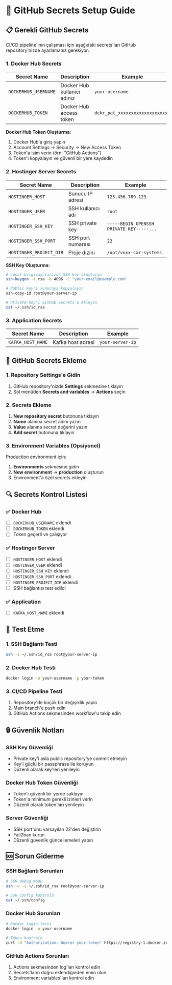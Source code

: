 # 🔐 GitHub Secrets Setup Guide

## 📋 Gerekli GitHub Secrets

CI/CD pipeline'ının çalışması için aşağıdaki secrets'ları GitHub repository'nizde ayarlamanız gerekiyor:

### **1. Docker Hub Secrets**

| Secret Name | Description | Example |
|-------------|-------------|---------|
| `DOCKERHUB_USERNAME` | Docker Hub kullanıcı adınız | `your-username` |
| `DOCKERHUB_TOKEN` | Docker Hub access token | `dckr_pat_xxxxxxxxxxxxxxxxxxxx` |

**Docker Hub Token Oluşturma:**
1. Docker Hub'a giriş yapın
2. Account Settings → Security → New Access Token
3. Token'a isim verin (örn: "GitHub Actions")
4. Token'ı kopyalayın ve güvenli bir yere kaydedin

### **2. Hostinger Server Secrets**

| Secret Name | Description | Example |
|-------------|-------------|---------|
| `HOSTINGER_HOST` | Sunucu IP adresi | `123.456.789.123` |
| `HOSTINGER_USER` | SSH kullanıcı adı | `root` |
| `HOSTINGER_SSH_KEY` | SSH private key | `-----BEGIN OPENSSH PRIVATE KEY-----...` |
| `HOSTINGER_SSH_PORT` | SSH port numarası | `22` |
| `HOSTINGER_PROJECT_DIR` | Proje dizini | `/opt/voxx-car-systems` |

**SSH Key Oluşturma:**
```bash
# Local bilgisayarınızda SSH key oluşturun
ssh-keygen -t rsa -b 4096 -C "your-email@example.com"

# Public key'i sunucuya kopyalayın
ssh-copy-id root@your-server-ip

# Private key'i GitHub Secrets'a ekleyin
cat ~/.ssh/id_rsa
```

### **3. Application Secrets**

| Secret Name | Description | Example |
|-------------|-------------|---------|
| `KAFKA_HOST_NAME` | Kafka host adresi | `your-server-ip` |

## 🔧 GitHub Secrets Ekleme

### **1. Repository Settings'e Gidin**
1. GitHub repository'nizde **Settings** sekmesine tıklayın
2. Sol menüden **Secrets and variables** → **Actions** seçin

### **2. Secrets Ekleme**
1. **New repository secret** butonuna tıklayın
2. **Name** alanına secret adını yazın
3. **Value** alanına secret değerini yazın
4. **Add secret** butonuna tıklayın

### **3. Environment Variables (Opsiyonel)**
Production environment için:
1. **Environments** sekmesine gidin
2. **New environment** → **production** oluşturun
3. Environment'a özel secrets ekleyin

## 🔍 Secrets Kontrol Listesi

### ✅ Docker Hub
- [ ] `DOCKERHUB_USERNAME` eklendi
- [ ] `DOCKERHUB_TOKEN` eklendi
- [ ] Token geçerli ve çalışıyor

### ✅ Hostinger Server
- [ ] `HOSTINGER_HOST` eklendi
- [ ] `HOSTINGER_USER` eklendi
- [ ] `HOSTINGER_SSH_KEY` eklendi
- [ ] `HOSTINGER_SSH_PORT` eklendi
- [ ] `HOSTINGER_PROJECT_DIR` eklendi
- [ ] SSH bağlantısı test edildi

### ✅ Application
- [ ] `KAFKA_HOST_NAME` eklendi

## 🧪 Test Etme

### **1. SSH Bağlantı Testi**
```bash
ssh -i ~/.ssh/id_rsa root@your-server-ip
```

### **2. Docker Hub Testi**
```bash
docker login -u your-username -p your-token
```

### **3. CI/CD Pipeline Testi**
1. Repository'de küçük bir değişiklik yapın
2. Main branch'e push edin
3. GitHub Actions sekmesinden workflow'u takip edin

## 🔒 Güvenlik Notları

### **SSH Key Güvenliği**
- Private key'i asla public repository'ye commit etmeyin
- Key'i güçlü bir passphrase ile koruyun
- Düzenli olarak key'leri yenileyin

### **Docker Hub Token Güvenliği**
- Token'ı güvenli bir yerde saklayın
- Token'a minimum gerekli izinleri verin
- Düzenli olarak token'ları yenileyin

### **Server Güvenliği**
- SSH port'unu varsayılan 22'den değiştirin
- Fail2ban kurun
- Düzenli güvenlik güncellemeleri yapın

## 🆘 Sorun Giderme

### **SSH Bağlantı Sorunları**
```bash
# SSH debug modu
ssh -v -i ~/.ssh/id_rsa root@your-server-ip

# SSH config kontrolü
cat ~/.ssh/config
```

### **Docker Hub Sorunları**
```bash
# Docker login testi
docker login -u your-username

# Token kontrolü
curl -H "Authorization: Bearer your-token" https://registry-1.docker.io/v2/
```

### **GitHub Actions Sorunları**
1. Actions sekmesinden log'ları kontrol edin
2. Secrets'ların doğru eklendiğinden emin olun
3. Environment variables'ları kontrol edin
